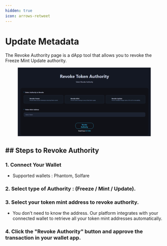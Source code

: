 ```yaml
---
hidden: true
icon: arrows-retweet
---
```


# Update Metadata

The Revoke Authority page is a dApp tool that allows you to revoke the Freeze Mint Update authority.

<figure><img src="../.gitbook/assets/revoke_auth.png" alt=""><figcaption></figcaption></figure>

## ## Steps to Revoke Authority

### 1. Connect Your Wallet

* Supported wallets : Phantom, Solfare

### 2. Select type of Authority : (Freeze / Mint / Update).

### 3. Select your token mint address to revoke authority.

* You don’t need to know the address. Our platform integrates with your connected wallet to retrieve all your token mint addresses automatically.

### 4. Click the "Revoke Authority" button and approve the transaction in your wallet app.
